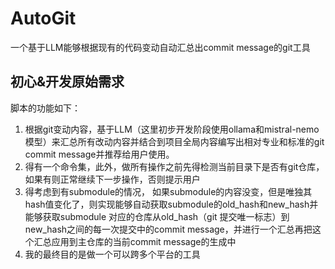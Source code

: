 # AutoGit

一个基于LLM能够根据现有的代码变动自动汇总出commit message的git工具

## 初心&开发原始需求

脚本的功能如下：

1. 根据git变动内容，基于LLM（这里初步开发阶段使用ollama和mistral-nemo模型）来汇总所有改动内容并结合到项目全局内容编写出相对专业和标准的git
   commit message并推荐给用户使用。
2. 得有一个命令集，此外，做所有操作之前先得检测当前目录下是否有git仓库，如果有则正常继续下一步操作，否则提示用户
3. 得考虑到有submodule的情况， 如果submodule的内容没变，但是唯独其hash值变化了，则实现能够自动获取submodule的old_hash和new_hash并能够获取submodule
   对应的仓库从old_hash（git 提交唯一标志）到 new_hash之间的每一次提交中的commit message，并进行一个汇总再把这个汇总应用到主仓库的当前commit
   message的生成中
4. 我的最终目的是做一个可以跨多个平台的工具
